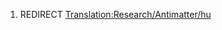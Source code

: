 1.  REDIRECT
    [Translation:Research/Antimatter/hu](Translation:Research/Antimatter/hu "wikilink")